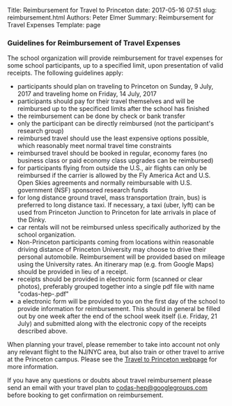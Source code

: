 Title: Reimbursement for Travel to Princeton
date: 2017-05-16 07:51
slug: reimbursement.html
Authors: Peter Elmer
Summary: Reimbursement for Travel Expenses
Template: page

### Guidelines for Reimbursement of Travel Expenses

  The school organization will provide reimbursement for travel expenses for some school participants, up to a specified limit, upon presentation of valid receipts. The following guidelines apply:

  * participants should plan on traveling to Princeton on Sunday, 9 July, 2017 and traveling home on Friday, 14 July, 2017
  * participants should pay for their travel themselves and will be reimbursed up to the specificed limits after the school has finished 
  * the reimbursement can be done by check or bank transfer
  * only the participant can be directly reimbursed (not the participant's research group)
  * reimbursed travel should use the least expensive options possible, which reasonably meet normal travel time constraints
  * reimbursed travel should be booked in regular, economy fares (no business class or paid economy class upgrades can be reimbursed)
  * for participants flying from outside the U.S., air flights can only be reimbursed if the carrier is allowed by the Fly America Act and U.S. Open Skies agreements and normally reimbursable with U.S. government (NSF) sponsored research funds
  * for long distance ground travel, mass transportation (train, bus) is preferred to long distance taxi. If necessary, a taxi (uber, lyft) can be used from Princeton Junction to Princeton for late arrivals in place of the Dinky.
  * car rentals will not be reimbursed unless specifically authorized by the school organization.
  * Non-Princeton participants coming from locations within reasonable driving distance of Princeton University may choose to drive their personal automobile. Reimbursement will be provided based on mileage using the University rates. An itinerary map (e.g. from Google Maps) should be provided in lieu of a receipt.
  * receipts should be provided in electronic form (scanned or clear photos), preferably grouped together into a single pdf file with name "codas-hep-<yourlastname>.pdf"
  * a electronic form will be provided to you on the first day of the school to provide information for reimbursement. This should in general be filled out by one week after the end of the school week itself (i.e. Friday, 21 July) and submitted along with the electronic copy of the receipts described above.

  When planning your travel, please remember to take into account not only
any relevant flight to the NJ/NYC area, but also train or other travel to 
arrive at the Princeton campus. Please see the [Travel to Princeton webpage](http://codas-hep.org/pages/travel-princeton.html) for more information.

  If you have any questions or doubts about travel reimbursement please send an email with your travel plan to [codas-hep@googlegroups.com](codas-hep@googlegroups.com) before booking to get confirmation on reimbursement.
